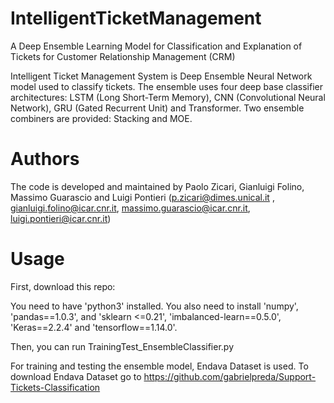 # IntelligentTicketManagement
A Deep Ensemble Learning Model for Classification and Explanation of Tickets for Customer Relationship Management (CRM)

Intelligent Ticket Management System is Deep Ensemble Neural Network model used to classify tickets. The ensemble uses four deep base classifier architectures: LSTM (Long Short-Term Memory), CNN (Convolutional Neural Network), GRU (Gated Recurrent Unit) and Transformer.
Two ensemble combiners are provided: Stacking and MOE.

# Authors
The code is developed and maintained by Paolo Zicari, Gianluigi Folino, Massimo Guarascio and Luigi Pontieri (p.zicari@dimes.unical.it , gianluigi.folino@icar.cnr.it, massimo.guarascio@icar.cnr.it, luigi.pontieri@icar.cnr.it)

# Usage
First, download this repo:

You need to have 'python3' installed.
You also need to install 'numpy', 'pandas==1.0.3', and 'sklearn <=0.21', 'imbalanced-learn==0.5.0', 'Keras==2.2.4' and 'tensorflow==1.14.0'.

Then, you can run TrainingTest_EnsembleClassifier.py


For training and testing the ensemble model, Endava Dataset is used. To download Endava Dataset go to https://github.com/gabrielpreda/Support-Tickets-Classification
